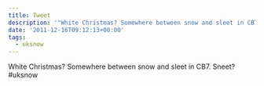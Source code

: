 ```yaml
---
title: Tweet
description: '"White Christmas? Somewhere between snow and sleet in CB7. Sneet? #uksnow"'
date: '2011-12-16T09:12:13+00:00'
tags:
  - uksnow
---
```

White Christmas? Somewhere between snow and sleet in CB7. Sneet? #uksnow
